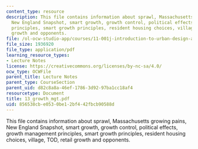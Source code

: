 ```yaml
---
content_type: resource
description: This file contains information about sprawl, Massachusetts growing pains,
  New England Snapshot, smart growth, growth control, political effects, growth management
  principles, smart growth principles, resident housing choices, village, TOD, retail
  growth and opponents.
file: /ol-ocw-studio-app/courses/11-001j-introduction-to-urban-design-and-development-spring-2006/856538cbe0530be12bf442fbcb90588d_13_growth_mgt.pdf
file_size: 1936920
file_type: application/pdf
learning_resource_types:
- Lecture Notes
license: https://creativecommons.org/licenses/by-nc-sa/4.0/
ocw_type: OCWFile
parent_title: Lecture Notes
parent_type: CourseSection
parent_uid: d82c8a8a-46ef-1786-3d92-97ba1cc18af4
resourcetype: Document
title: 13_growth_mgt.pdf
uid: 856538cb-e053-0be1-2bf4-42fbcb90588d
---
```

This file contains information about sprawl, Massachusetts growing pains, New England Snapshot, smart growth, growth control, political effects, growth management principles, smart growth principles, resident housing choices, village, TOD, retail growth and opponents.